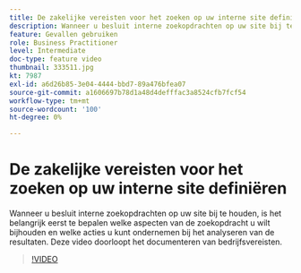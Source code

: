 ```yaml
---
title: De zakelijke vereisten voor het zoeken op uw interne site definiëren
description: Wanneer u besluit interne zoekopdrachten op uw site bij te houden, is het belangrijk eerst te bepalen welke aspecten van de zoekopdracht u wilt bijhouden en welke acties u kunt ondernemen bij het analyseren van de resultaten. Deze video doorloopt het documenteren van bedrijfsvereisten.
feature: Gevallen gebruiken
role: Business Practitioner
level: Intermediate
doc-type: feature video
thumbnail: 333511.jpg
kt: 7987
exl-id: a6d26b85-3e04-4444-bbd7-89a476bfea07
source-git-commit: a1606697b78d1a48d4defffac3a8524cfb7fcf54
workflow-type: tm+mt
source-wordcount: '100'
ht-degree: 0%

---
```


# De zakelijke vereisten voor het zoeken op uw interne site definiëren

Wanneer u besluit interne zoekopdrachten op uw site bij te houden, is het belangrijk eerst te bepalen welke aspecten van de zoekopdracht u wilt bijhouden en welke acties u kunt ondernemen bij het analyseren van de resultaten. Deze video doorloopt het documenteren van bedrijfsvereisten.

>[!VIDEO](https://video.tv.adobe.com/v/333511/?quality=12&learn=on)
